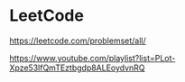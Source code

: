 # LeetCode

https://leetcode.com/problemset/all/

https://www.youtube.com/playlist?list=PLot-Xpze53lfQmTEztbgdp8ALEoydvnRQ
